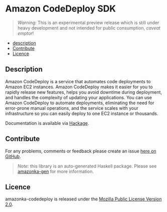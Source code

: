 # Amazon CodeDeploy SDK

> _Warning:_ This is an experimental preview release which is still under heavy development and not intended for public consumption, _caveat emptor_!

* [description](#description)
* [Contribute](#contribute)
* [Licence](#licence)

## Description

Amazon CodeDeploy is a service that automates code deployments to Amazon EC2 instances. Amazon CodeDeploy makes it easier for you to rapidly release new features, helps you avoid downtime during deployment, and handles the complexity of updating your applications. You can use Amazon CodeDeploy to automate deployments, eliminating the need for error-prone manual operations, and the service scales with your infrastructure so you can easily deploy to one EC2 instance or thousands.

Documentation is available via [Hackage](http://hackage.haskell.org/package/amazonka-codedeploy).


## Contribute

For any problems, comments or feedback please create an issue [here on GitHub](github.com/brendanhay/amazonka/issues).

> _Note:_ this library is an auto-generated Haskell package. Please see [amazonka-gen](https://github.com/brendanhay/amazonka/tree/gen) for more information.


## Licence

amazonka-codedeploy is released under the [Mozilla Public License Version 2.0](http://www.mozilla.org/MPL/).
